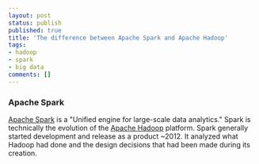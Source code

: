 ```yaml
---
layout: post
status: publish
published: true
title: 'The difference between Apache Spark and Apache Hadoop'
tags: 
- hadoop
- spark
- big data
comments: []
---
```


### Apache Spark

[Apache Spark](https://spark.apache.org/ "Apache Spark WebPage") is a "Unified engine for large-scale data analytics."  Spark is technically the evolution of the [Apache Hadoop](https://hadoop.apache.org "Apache Hadoop WebSite") platform.  Spark generally started development and release as a product ~2012. It analyzed what Hadoop had done and the design decisions that had been made during its creation.
